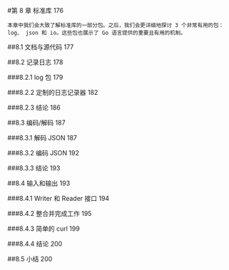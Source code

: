 #第 8 章 标准库 176 

	本章中我们会大致了解标准库的一部分包。之后，我们会更详细地探讨 3 个非常有用的包： log、 json 和 io。这些包也展示了 Go 语言提供的重要且有用的机制。  

##8.1 文档与源代码 177 

##8.2 记录日志 178 

###8.2.1 log 包 179 

###8.2.2 定制的日志记录器 182 

###8.2.3 结论 186 

##8.3 编码/解码 187 

###8.3.1 解码 JSON 187 

###8.3.2 编码 JSON 192 

###8.3.3 结论 193 

##8.4 输入和输出 193

###8.4.1 Writer 和 Reader 接口 194 

###8.4.2 整合并完成工作 195 

###8.4.3 简单的 curl 199 

###8.4.4 结论 200

##8.5 小结 200  